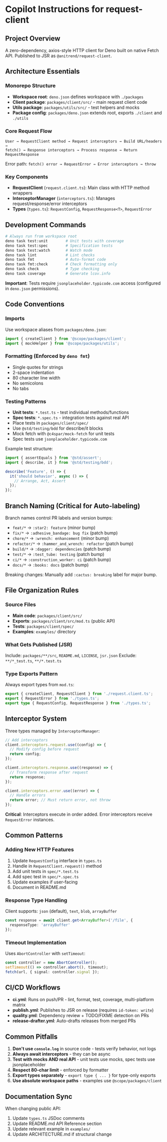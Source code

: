 # Copilot Instructions for request-client

## Project Overview

A zero-dependency, axios-style HTTP client for Deno built on native Fetch API. Published to JSR as `@anitrend/request-client`.

## Architecture Essentials

### Monorepo Structure
- **Workspace root**: `deno.json` defines workspace with `./packages`
- **Client package**: `packages/client/src/` - main request client code
- **Utils package**: `packages/utils/src/` - test helpers and mocks
- **Package config**: `packages/deno.json` extends root, exports `./client` and `./utils`

### Core Request Flow
```
User → RequestClient method → Request interceptors → Build URL/headers →
fetch() → Response interceptors → Process response → Return RequestResponse
```

Error path: `fetch() error → RequestError → Error interceptors → throw`

### Key Components
- **RequestClient** (`request.client.ts`): Main class with HTTP method wrappers
- **InterceptorManager** (`interceptors.ts`): Manages request/response/error interceptors
- **Types** (`types.ts`): `RequestConfig`, `RequestResponse<T>`, `RequestError`

## Development Commands

```bash
# Always run from workspace root
deno task test:unit        # Unit tests with coverage
deno task test:spec        # Specification tests
deno task test:watch       # Watch mode
deno task lint             # Lint checks
deno task fmt              # Auto-format code
deno task fmt:check        # Check formatting only
deno task check            # Type checking
deno task coverage         # Generate lcov.info
```

**Important**: Tests require `jsonplaceholder.typicode.com` access (configured in `deno.json` permissions).

## Code Conventions

### Imports
Use workspace aliases from `packages/deno.json`:
```typescript
import { createClient } from '@scope/packages/client';
import { mockHelper } from '@scope/packages/utils';
```

### Formatting (Enforced by `deno fmt`)
- Single quotes for strings
- 2-space indentation
- 80 character line width
- No semicolons
- No tabs

### Testing Patterns
- **Unit tests**: `*.test.ts` - test individual methods/functions
- **Spec tests**: `*.spec.ts` - integration tests against real API
- Place tests in `packages/client/spec/`
- Use `@std/testing/bdd` for describe/it blocks
- Mock fetch with `@c4spar/mock-fetch` for unit tests
- Spec tests use `jsonplaceholder.typicode.com`

Example test structure:
```typescript
import { assertEquals } from '@std/assert';
import { describe, it } from '@std/testing/bdd';

describe('Feature', () => {
  it('should behavior', async () => {
    // Arrange, Act, Assert
  });
});
```

## Branch Naming (Critical for Auto-labeling)

Branch names control PR labels and version bumps:
- `feat/*` → `:star2: feature` (minor bump)
- `fix/*` → `:adhesive_bandage: bug fix` (patch bump)
- `chore/*` → `:wrench: enhancement` (minor bump)
- `refactor/*` → `:hammer_and_wrench: refactor` (patch bump)
- `build/*` → `:dagger: dependencies` (patch bump)
- `test/*` → `:test_tube: testing` (patch bump)
- `ci/*` → `:construction_worker: ci` (patch bump)
- `docs/*` → `:books: docs` (patch bump)

Breaking changes: Manually add `:cactus: breaking` label for major bump.

## File Organization Rules

### Source Files
- **Main code**: `packages/client/src/`
- **Exports**: `packages/client/src/mod.ts` (public API)
- **Tests**: `packages/client/spec/`
- **Examples**: `examples/` directory

### What Gets Published (JSR)
Include: `packages/**/src`, `README.md`, `LICENSE`, `jsr.json`
Exclude: `**/*_test.ts`, `**/*.test.ts`

### Type Exports Pattern
Always export types from `mod.ts`:
```typescript
export { createClient, RequestClient } from './request.client.ts';
export { RequestError } from './types.ts';
export type { RequestConfig, RequestResponse } from './types.ts';
```

## Interceptor System

Three types managed by `InterceptorManager`:
```typescript
// Add interceptors
client.interceptors.request.use((config) => {
  // Modify config before request
  return config;
});

client.interceptors.response.use((response) => {
  // Transform response after request
  return response;
});

client.interceptors.error.use((error) => {
  // Handle errors
  return error; // Must return error, not throw
});
```

**Critical**: Interceptors execute in order added. Error interceptors receive `RequestError` instances.

## Common Patterns

### Adding New HTTP Features
1. Update `RequestConfig` interface in `types.ts`
2. Handle in `RequestClient.request()` method
3. Add unit tests in `spec/*.test.ts`
4. Add spec test in `spec/*.spec.ts`
5. Update examples if user-facing
6. Document in README.md

### Response Type Handling
Client supports: `json` (default), `text`, `blob`, `arrayBuffer`
```typescript
const response = await client.get<ArrayBuffer>('/file', {
  responseType: 'arrayBuffer'
});
```

### Timeout Implementation
Uses `AbortController` with `setTimeout`:
```typescript
const controller = new AbortController();
setTimeout(() => controller.abort(), timeout);
fetch(url, { signal: controller.signal });
```

## CI/CD Workflows

- **ci.yml**: Runs on push/PR - lint, format, test, coverage, multi-platform matrix
- **publish.yml**: Publishes to JSR on release (requires `id-token: write`)
- **quality.yml**: Dependency review + TODO/FIXME detection on PRs
- **release-drafter.yml**: Auto-drafts releases from merged PRs

## Common Pitfalls

1. **Don't use `console.log`** in source code - tests verify behavior, not logs
2. **Always await interceptors** - they can be async
3. **Test with mocks AND real API** - unit tests use mocks, spec tests use jsonplaceholder
4. **Respect 80-char limit** - enforced by formatter
5. **Export types separately** - `export type { ... }` for type-only exports
6. **Use absolute workspace paths** - examples use `@scope/packages/client`

## Documentation Sync

When changing public API:
1. Update `types.ts` JSDoc comments
2. Update README.md API Reference section
3. Update relevant example in `examples/`
4. Update ARCHITECTURE.md if structural change
